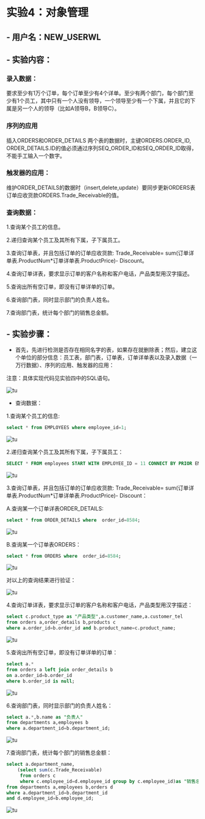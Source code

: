 # 实验4：对象管理

## - 用户名：NEW_USERWL

## - 实验内容：
### 录入数据：
要求至少有1万个订单，每个订单至少有4个详单。至少有两个部门，每个部门至少有1个员工，其中只有一个人没有领导，一个领导至少有一个下属，并且它的下属是另一个人的领导（比如A领导B，B领导C）。

###  序列的应用
插入ORDERS和ORDER_DETAILS 两个表的数据时，主键ORDERS.ORDER_ID, ORDER_DETAILS.ID的值必须通过序列SEQ_ORDER_ID和SEQ_ORDER_ID取得，不能手工输入一个数字。

###  触发器的应用：
维护ORDER_DETAILS的数据时（insert,delete,update）要同步更新ORDERS表订单应收货款ORDERS.Trade_Receivable的值。

###  查询数据：
 1.查询某个员工的信息。
 
 2.递归查询某个员工及其所有下属，子下属员工。
 
 3.查询订单表，并且包括订单的订单应收货款: Trade_Receivable= sum(订单详单表.ProductNum*订单详单表.ProductPrice)- Discount。
 
 4.查询订单详表，要求显示订单的客户名称和客户电话，产品类型用汉字描述。
 
 5.查询出所有空订单，即没有订单详单的订单。
 
 6.查询部门表，同时显示部门的负责人姓名。
 
 7.查询部门表，统计每个部门的销售总金额。

## - 实验步骤：
- 首先，先进行检测是否存在相同名字的表，如果存在就删除表；然后，建立这个单位的部分信息：员工表，部门表，订单表，订单详单表以及录入数据（一万行数据）、序列的应用、触发器的应用：

注意：具体实现代码见实验四中的SQL语句。

![tu](./imag/a.png)

- 查询数据：

1.查询某个员工的信息:
```sql
select * from EMPLOYEES where employee_id=1;
```
![tu](./imag/b.png)

2.递归查询某个员工及其所有下属，子下属员工：
```sql
SELECT * FROM employees START WITH EMPLOYEE_ID = 11 CONNECT BY PRIOR EMPLOYEE_ID = MANAGER_ID;
```
![tu](./imag/c.png)

3.查询订单表，并且包括订单的订单应收货款: Trade_Receivable= sum(订单详单表.ProductNum*订单详单表.ProductPrice)- Discount：

A.查询某一个订单详表ORDER_DETAILS:
```sql
select * from ORDER_DETAILS where  order_id=8584;
```
![tu](./imag/d.png)

B.查询某一个订单表ORDERS：
```sql
select * from ORDERS where  order_id=8584;
```
![tu](./imag/e.png)

对以上的查询结果进行验证：

![tu](./imag/f.png)

4.查询订单详表，要求显示订单的客户名称和客户电话，产品类型用汉字描述：
```sql
select c.product_type as "产品类型",a.customer_name,a.customer_tel
from orders a,order_details b,products c
where a.order_id=b.order_id and b.product_name=c.product_name;
```
![tu](./imag/g.png)

5.查询出所有空订单，即没有订单详单的订单：
```sql
select a.*
from orders a left join order_details b
on a.order_id=b.order_id
where b.order_id is null;
```
![tu](./imag/h.png)

6.查询部门表，同时显示部门的负责人姓名：
```sql
select a.*,b.name as "负责人"
from departments a,employees b
where a.department_id=b.department_id; 
```
![tu](./imag/i.png)

7.查询部门表，统计每个部门的销售总金额：
```sql
select a.department_name,
    (select sum(c.Trade_Receivable)
     from orders c 
     where c.employee_id=d.employee_id group by c.employee_id)as "销售总额"
from departments a,employees b,orders d
where a.department_id=b.department_id
and d.employee_id=b.employee_id;
```
![tu](./imag/j.png)
